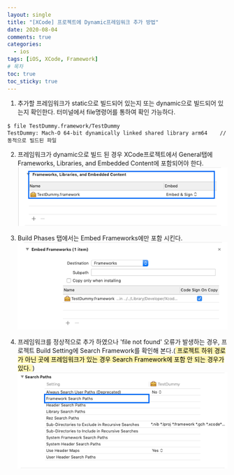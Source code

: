 ```yaml
---
layout: single
title: "[XCode] 프로젝트에 Dynamic프레임워크 추가 방법"
date: 2020-08-04
comments: true
categories:
  - ios
tags: [iOS, XCode, Framework]
# 목차
toc: true
toc_sticky: true
---
```


1. 추가할 프레임워크가 static으로 빌드되어 있는지 또는 dynamic으로 빌드되어 있는지 확인한다. 터미널에서 file명령어를 통하여 확인 가능하다.
```
$ file TestDummy.framework/TestDummy
TestDummy: Mach-O 64-bit dynamically linked shared library arm64	// 동적으로 빌드된 파일
```


2. 프레임워크가 dynamic으로 빌드 된 경우 XCode프로젝트에서 General탭에 Frameworks, Libraries, and Embedded Content에 포함되어야 한다.
![Framework2][logo2]

[logo2]: https://raw.githubusercontent.com/yepark/yepark.github.io/master/assets/images/screen_shot_20200805_2.png  "check embed1"


3. Build Phases 탭에서는 Embed Frameworks에만 포함 시킨다.
![Framework3][logo3]

[logo3]: https://raw.githubusercontent.com/yepark/yepark.github.io/master/assets/images/screen_shot_20200805_4.png  "check embed2"


4. 프레임워크를 정상적으로 추가 하였으나 'file not found' 오류가 발생하는 경우, 프로젝트 Build Setting에 Search Framework를 확인해 본다.(<mark  style='background-color: #fff5b1'> 프로젝트 하위 경로가 아닌 곳에 프레임워크가 있는 경우 Search Framework에 포함 안 되는 경우가 있다. </mark>)
![Framework4][logo4]

[logo4]: https://raw.githubusercontent.com/yepark/yepark.github.io/master/assets/images/screen_shot_20200805_1.png  "check path"
